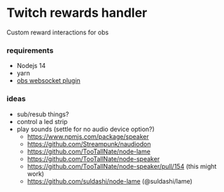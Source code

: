 # Twitch rewards handler
Custom reward interactions for obs

### requirements
- Nodejs 14
- yarn
- [obs websocket plugin](https://github.com/Palakis/obs-websocket)


### ideas
- sub/resub things?
- control a led strip
- play sounds (settle for no audio device option?)
    - https://www.npmjs.com/package/speaker
    - https://github.com/Streampunk/naudiodon
    - https://github.com/TooTallNate/node-lame
    - https://github.com/TooTallNate/node-speaker
    - https://github.com/TooTallNate/node-speaker/pull/154 (this might work)
    - https://github.com/suldashi/node-lame (@suldashi/lame)
